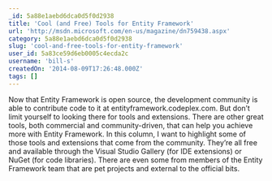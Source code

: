 ```yaml
---
_id: 5a88e1aebd6dca0d5f0d2938
title: 'Cool (and Free) Tools for Entity Framework'
url: 'http://msdn.microsoft.com/en-us/magazine/dn759438.aspx'
category: 5a88e1aebd6dca0d5f0d2938
slug: 'cool-and-free-tools-for-entity-framework'
user_id: 5a83ce59d6eb0005c4ecda2c
username: 'bill-s'
createdOn: '2014-08-09T17:26:48.000Z'
tags: []
---
```


Now that Entity Framework is open source, the development community is able to contribute code to it at entityframework.codeplex.com. But don’t limit yourself to looking there for tools and extensions. There are other great tools, both commercial and community-driven, that can help you achieve more with Entity Framework. In this column, I want to highlight some of those tools and extensions that come from the community. They’re all free and available through the Visual Studio Gallery (for IDE extensions) or NuGet (for code libraries). There are even some from members of the Entity Framework team that are pet projects and external to the official bits.
